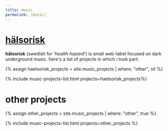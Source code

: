 ```yaml
---
title: music
permalink: /music/
---
```


# [hälsorisk][1]

**hälsorisk** (swedish for '*health hazard*') is small web-label focused on dark
underground music.
here's a list of projects in which i took part:

{% assign haelsorisk_projects = site.music_projects | where: "other", nil %}

<div class="haelsorisk-projects-list">
{% include music-projects-list.html projects=haelsorisk_projects%}
</div>

[1]:/haelsorisk

# other projects

{% assign other_projects = site.music_projects | where: "other", true %}

<div class="other-projects-list">
{% include music-projects-list.html projects=other_projects %}
</div>
